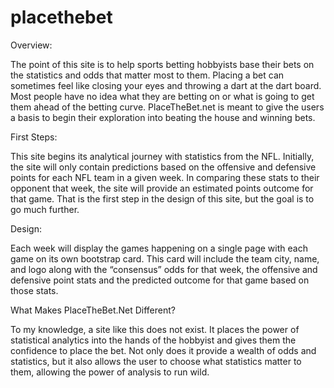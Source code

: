 # placethebet

Overview:

The point of this site is to help sports betting hobbyists base their bets on the statistics and odds that matter most to them. Placing a bet can sometimes feel like closing your eyes and throwing a dart at the dart board. Most people have no idea what they are betting on or what is going to get them ahead of the betting curve. PlaceTheBet.net is meant to give the users a basis to begin their exploration into beating the house and winning bets.

First Steps:

This site begins its analytical journey with statistics from the NFL. Initially, the site will only contain predictions based on the offensive and defensive points for each NFL team in a given week. In comparing these stats to their opponent that week, the site will provide an estimated points outcome for that game. That is the first step in the design of this site, but the goal is to go much further.

Design:

Each week will display the games happening on a single page with each game on its own bootstrap card. This card will include the team city, name, and logo along with the “consensus” odds for that week, the offensive and defensive point stats and the predicted outcome for that game based on those stats.

What Makes PlaceTheBet.Net Different?

To my knowledge, a site like this does not exist. It places the power of statistical analytics into the hands of the hobbyist and gives them the confidence to place the bet. Not only does it provide a wealth of odds and statistics, but it also allows the user to choose what statistics matter to them, allowing the power of analysis to run wild.
